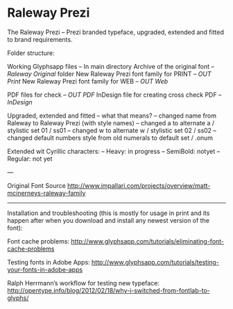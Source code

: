 Raleway Prezi
=======

The Raleway Prezi – Prezi branded typeface, upgraded, extended and fitted to brand requirements.

Folder structure:

Working Glyphsapp files – In main directory
Archive of the original font – *Raleway Original* folder
New Raleway Prezi font family for PRINT – *OUT Print*
New Raleway Prezi font family for WEB – *OUT Web*

PDF files for check – *OUT PDF*
InDesign file for creating cross check PDF – *InDesign*

Upgraded, extended and fitted – what that means?
– changed name from Raleway to Raleway Prezi (with style names)
– changed a to alternate a / stylistic set 01 / ss01
– changed w to alternate w / stylistic set 02 / ss02
– changed default numbers style from old numerals to default set / .onum

Extended wit Cyrillic characters:
– Heavy: in progress
– SemiBold: notyet
– Regular: not yet

—

Original Font Source
http://www.impallari.com/projects/overview/matt-mcinerneys-raleway-family

---

Installation and troubleshooting (this is mostly for usage in print and its happen after when you download and install any newest version of the font):

Font cache problems: 
http://www.glyphsapp.com/tutorials/eliminating-font-cache-problems

Testing fonts in Adobe Apps: 
http://www.glyphsapp.com/tutorials/testing-your-fonts-in-adobe-apps

Ralph Herrmann’s workflow for testing new typeface:
http://opentype.info/blog/2012/02/18/why-i-switched-from-fontlab-to-glyphs/
